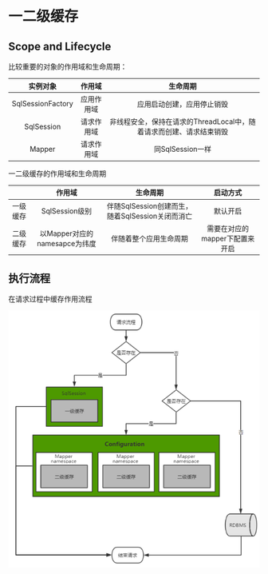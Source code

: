 # 一二级缓存

## Scope and Lifecycle

比较重要的对象的作用域和生命周期：

|     实例对象      |   作用域   |                           生命周期                           |
| :---------------: | :--------: | :----------------------------------------------------------: |
| SqlSessionFactory | 应用作用域 |                  应用启动创建，应用停止销毁                  |
|    SqlSession     | 请求作用域 | 非线程安全，保持在请求的ThreadLocal中，随着请求而创建、请求结束销毁 |
|      Mapper       | 请求作用域 |                       同SqlSession一样                       |

一二级缓存的作用域和生命周期

|          |            作用域             |                     生命周期                     |                启动方式                |
| :------: | :---------------------------: | :----------------------------------------------: | :------------------------------------: |
| 一级缓存 |        SqlSession级别         | 伴随SqlSession创建而生，随着SqlSession关闭而消亡 |                默认开启                |
| 二级缓存 | 以Mapper对应的namesapce为纬度 |              伴随着整个应用生命周期              | 需要在对应的mapper下配置<cache/>来开启 |

## 执行流程

在请求过程中缓存作用流程

![](./images/05_01.png)


